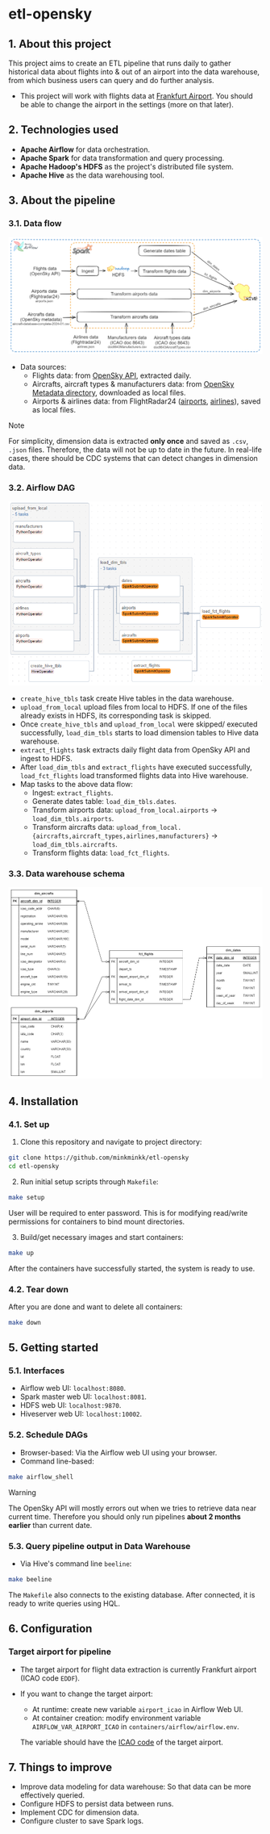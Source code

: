 # etl-opensky

## 1. About this project

This project aims to create an ETL pipeline that runs daily to gather historical data about flights into & out of an airport into the data warehouse, from which business users can query and do further analysis.

- This project will work with flights data at [Frankfurt Airport](https://en.wikipedia.org/wiki/Frankfurt_Airport). You should be able to change the airport in the settings (more on that later).


## 2. Technologies used

- **Apache Airflow** for data orchestration.
- **Apache Spark** for data transformation and query processing.
- **Apache Hadoop's HDFS** as the project's distributed file system.
- **Apache Hive** as the data warehousing tool.

## 3. About the pipeline

### 3.1. Data flow

![Data Flow](imgs/data_flow.png)

- Data sources:
    - Flights data: from [OpenSky API](https://openskynetwork.github.io/opensky-api/rest.html), extracted daily.
    - Aircrafts, aircraft types & manufacturers data: from [OpenSky Metadata directory](https://opensky-network.org/datasets/metadata/), downloaded as local files.
    - Airports & airlines data: from FlightRadar24 ([airports](https://www.flightradar24.com/_json/airports.php), [airlines](https://www.flightradar24.com/_json/airlines.php)), saved as local files.
    
> [!note] 
> For simplicity, dimension data is extracted **only once** and saved as `.csv`, `.json` files. Therefore, the data will not be up to date in the future. In real-life cases, there should be CDC systems that can detect changes in dimension data.

### 3.2. Airflow DAG

![Airflow DAG](imgs/airflow_dag.png)

- `create_hive_tbls` task create Hive tables in the data warehouse.
- `upload_from_local` upload files from local to HDFS. If one of the files already exists in HDFS, its corresponding task is skipped.
- Once `create_hive_tbls` and `upload_from_local` were skipped/ executed successfully, `load_dim_tbls` starts to load dimension tables to Hive data warehouse.
- `extract_flights` task extracts daily flight data from OpenSky API and ingest to HDFS.
- After `load_dim_tbls` and `extract_flights` have executed successfully, `load_fct_flights` load transformed flights data into Hive warehouse.
- Map tasks to the above data flow:
    - Ingest: `extract_flights`.
    - Generate dates table: `load_dim_tbls.dates`.
    - Transform airports data: `upload_from_local.airports` $\rightarrow$ `load_dim_tbls.airports`.
    - Transform aircrafts data: `upload_from_local.{aircrafts,aircraft_types,airlines,manufacturers}` $\rightarrow$ `load_dim_tbls.aircrafts`.
    - Transform flights data: `load_fct_flights`.


### 3.3. Data warehouse schema

![DWH Schema](imgs/dwh_schema.png)

## 4. Installation

### 4.1. Set up

1. Clone this repository and navigate to project directory:

```bash
git clone https://github.com/minkminkk/etl-opensky
cd etl-opensky
```

2. Run initial setup scripts through `Makefile`:

```bash
make setup
```

User will be required to enter password. This is for modifying read/write permissions for containers to bind mount directories. 

3. Build/get necessary images and start containers:

```bash
make up
```

After the containers have successfully started, the system is ready to use.

### 4.2. Tear down

After you are done and want to delete all containers:

```bash
make down
```

## 5. Getting started

### 5.1. Interfaces

- Airflow web UI: `localhost:8080`.
- Spark master web UI: `localhost:8081`.
- HDFS web UI: `localhost:9870`.
- Hiveserver web UI: `localhost:10002`.

### 5.2. Schedule DAGs

- Browser-based: Via the Airflow web UI using your browser.
- Command line-based:
```bash
make airflow_shell
```

> [!warning]
> The OpenSky API will mostly errors out when we tries to retrieve data near current time. Therefore you should only run pipelines **about 2 months earlier** than current date.

### 5.3. Query pipeline output in Data Warehouse

- Via Hive's command line `beeline`:
```bash
make beeline
```

The `Makefile` also connects to the existing database. After connected, it is ready to write queries using HQL.

## 6. Configuration

### Target airport for pipeline

- The target airport for flight data extraction is currently Frankfurt airport (ICAO code `EDDF`).
- If you want to change the target airport:
    - At runtime: create new variable `airport_icao` in Airflow Web UI.
    - At container creation: modify environment variable `AIRFLOW_VAR_AIRPORT_ICAO` in `containers/airflow/airflow.env`.

    The variable should have the [ICAO code](https://en.wikipedia.org/wiki/ICAO_airport_code) of the target airport. 

## 7. Things to improve

- Improve data modeling for data warehouse: So that data can be more effectively queried.
- Configure HDFS to persist data between runs.
- Implement CDC for dimension data.
- Configure cluster to save Spark logs.